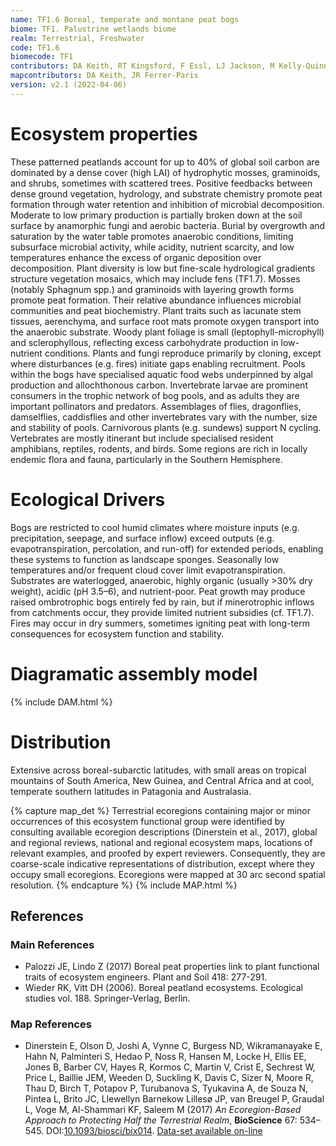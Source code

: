 ```yaml
---
name: TF1.6 Boreal, temperate and montane peat bogs
biome: TF1. Palustrine wetlands biome
realm: Terrestrial, Freshwater
code: TF1.6
biomecode: TF1
contributors: DA Keith, RT Kingsford, F Essl, LJ Jackson, M Kelly-Quinn, KR Young, T Tahvanainen
mapcontributors: DA Keith, JR Ferrer-Paris
version: v2.1 (2022-04-06)
---
```

# Ecosystem properties

These patterned peatlands account for up to 40% of global soil carbon are dominated by a dense cover (high LAI) of hydrophytic mosses, graminoids, and shrubs, sometimes with scattered trees. Positive feedbacks between dense ground vegetation, hydrology, and substrate chemistry promote peat formation through water retention and inhibition of microbial decomposition. Moderate to low primary production is partially broken down at the soil surface by anamorphic fungi and aerobic bacteria. Burial by overgrowth and saturation by the water table promotes anaerobic conditions, limiting subsurface microbial activity, while acidity, nutrient scarcity, and low temperatures enhance the excess of organic deposition over decomposition. Plant diversity is low but fine-scale hydrological gradients structure vegetation mosaics, which may include fens (TF1.7). Mosses (notably Sphagnum spp.) and graminoids with layering growth forms promote peat formation. Their relative abundance influences microbial communities and peat biochemistry. Plant traits such as lacunate stem tissues, aerenchyma, and surface root mats promote oxygen transport into the anaerobic substrate. Woody plant foliage is small (leptophyll-microphyll) and sclerophyllous, reflecting excess carbohydrate production in low-nutrient conditions. Plants and fungi reproduce primarily by cloning, except where disturbances (e.g. fires) initiate gaps enabling recruitment. Pools within the bogs have specialised aquatic food webs underpinned by algal production and allochthonous carbon. Invertebrate larvae are prominent consumers in the trophic network of bog pools, and as adults they are important pollinators and predators. Assemblages of flies, dragonflies, damselflies, caddisflies and other invertebrates vary with the number, size and stability of pools. Carnivorous plants (e.g. sundews) support N cycling. Vertebrates are mostly itinerant but include specialised resident amphibians, reptiles, rodents, and birds. Some regions are rich in locally endemic flora and fauna, particularly in the Southern Hemisphere.

# Ecological Drivers

Bogs are restricted to cool humid climates where moisture inputs (e.g. precipitation, seepage, and surface inflow) exceed outputs (e.g. evapotranspiration, percolation, and run-off) for extended periods, enabling these systems to function as landscape sponges. Seasonally low temperatures and/or frequent cloud cover limit evapotranspiration. Substrates are waterlogged, anaerobic, highly organic (usually >30% dry weight), acidic (pH 3.5–6), and nutrient-poor. Peat growth may produce raised ombrotrophic bogs entirely fed by rain, but if minerotrophic inflows from catchments occur, they provide limited nutrient subsidies (cf. TF1.7). Fires may occur in dry summers, sometimes igniting peat with long-term consequences for ecosystem function and stability.

# Diagramatic assembly model

{% include DAM.html %}

# Distribution

Extensive across boreal-subarctic latitudes, with small areas on tropical mountains of South America, New Guinea, and Central Africa and at cool, temperate southern latitudes in Patagonia and Australasia.

{% capture map_det %}
Terrestrial ecoregions containing major or minor occurrences of this ecosystem functional group were identified by consulting available ecoregion descriptions (Dinerstein et al., 2017), global and regional reviews, national and regional ecosystem maps, locations of relevant examples, and proofed by expert reviewers. Consequently, they are coarse-scale indicative representations of distribution, except where they occupy small ecoregions. Ecoregions were mapped at 30 arc second spatial resolution.
{% endcapture %}
{% include MAP.html %}

## References
### Main References
* Palozzi JE, Lindo Z (2017) Boreal peat properties link to plant functional traits of ecosystem engineers. Plant and Soil 418: 277-291.
* Wieder RK, Vitt DH (2006). Boreal peatland ecosystems. Ecological studies vol. 188. Springer-Verlag, Berlin.
### Map References
* Dinerstein E, Olson D, Joshi A, Vynne C, Burgess ND, Wikramanayake E, Hahn N, Palminteri S, Hedao P, Noss R, Hansen M, Locke H, Ellis EE, Jones B, Barber CV, Hayes R, Kormos C, Martin V, Crist E, Sechrest W, Price L, Baillie JEM, Weeden D, Suckling K, Davis C, Sizer N, Moore R, Thau D, Birch T, Potapov P, Turubanova S, Tyukavina A, de Souza N, Pintea L, Brito JC, Llewellyn Barnekow Lillesø JP, van Breugel P, Graudal L, Voge M, Al-Shammari KF, Saleem M (2017) *An Ecoregion-Based Approach to Protecting Half the Terrestrial Realm*, **BioScience** 67: 534–545. DOI:[10.1093/biosci/bix014](https://doi.org/10.1093/biosci/bix014). [Data-set available on-line](https://ecoregions2017.appspot.com/)
